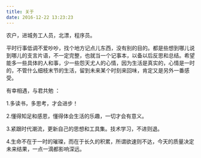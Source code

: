 ```yaml
---
title: 关于
date: 2016-12-22 13:23:23
---
```

农户，进城务工人员，北漂，程序员。


平时行事低调不爱吵吵，找个地方记点儿东西，没有别的目的。都是些想到哪儿说到哪儿的支言片语，不一定完整，也就当一个记事本，以备以后反思和总结。希望能多一些具体的人和事，少一些怨天尤人的心情，因为生活是真实的，心情是一时的，不管什么细枝末节的生活，留到未来某个时刻来回味，肯定又是另外一番感受。

有幸相遇，与君共勉 ：

1.多读书，多思考，才会进步！

2.懂得知足和感恩，懂得体会生活的乐趣，一切才会有意义。

3.紧跟时代潮流，更新自己的思想和工具集。技术学习，不进则退。

4.生命不在于一时的璀璨，而在于长久的积累，所谓欲速则不达，今天的质量决定未来结果，一点一滴都影响深远。